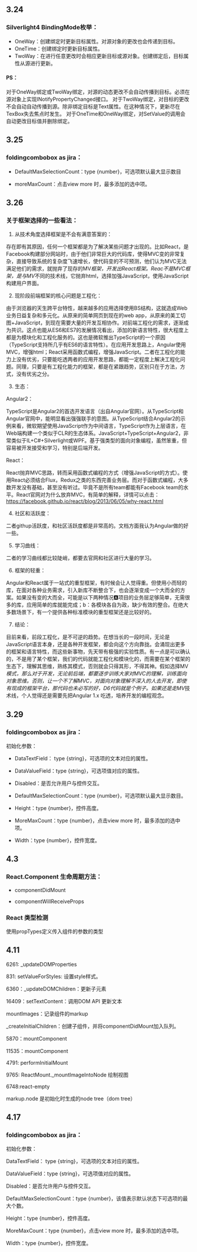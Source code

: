 ## 3.24

### Silverlight4 BindingMode枚举：

* OneWay：创建绑定时更新目标属性。对源对象的更改也会传递到目标。
* OneTime：创建绑定时更新目标属性。
* TwoWay：在进行任意更改时会相应更新目标或源对象。创建绑定后，目标属性从源进行更新。
#### PS：

对于OneWay绑定或TwoWay绑定，对源的动态更改不会自动传播到目标。必须在源对象上实现INotifyPropertyChanged接口。
对于TwoWay绑定，对目标的更改不会自动自动传播到源。除非绑定目标是Text属性。在这种情况下，更新尽在TexBox失去焦点时发生。
对于OneTime和OneWay绑定，对SetValue的调用会自动更改目标值并删除绑定。

## 3.25

### foldingcombobox as jira：

* DefaultMaxSelectionCount：type {number}，可选项默认最大显示数目

* moreMaxCount：点击view more 时，最多添加的选中项。

## 3.26 

### 关于框架选择的一些看法：

1.	从技术角度选择框架是不会有满意答案的：

存在即有其原因，任何一个框架都是为了解决某些问题才出现的。比如React，是Facebook构建部分网站时，由于他们非常巨大的代码库，使得MVC变的非常复杂，直接导致系统的复杂度飞速增长，使代码变的不可预测，他们认为MVC无法满足他们的需求，就抛弃了现存的MV*框架，开发出React框架。Reac不是MVC框架，是与MV*不同的技术线，它抛弃html，选择加强JavaScript，使用JavaScript构建用户界面。


2.	现阶段前端框架的核心问题是工程化：

由于浏览器的天生跨平台特性，越来越多的应用选择使用BS结构，这就造成Web业务日益复杂和多元化。从原来的简单网页到现在的web app，从原来的美工切图+JavaScript，到现在需要大量的开发互相协作。对前端工程化的需求，逐渐成为共识。这点也能从ES6和ES7的发展情况看出，添加的新语言特性，很大程度上都是为模块化和工程化服务的。这也是微软推出TypeScript的一个原因（TypeScript支持所几乎有ES6的语言特性）。在应用开发思路上，Angular使用MVC，增强html；React采用函数式编程，增强JavaScript。二者在工程化的能力上没有优劣，只要能吃透两者的应用开发思路，都能一定程度上解决工程化问题。同理，只要是有工程化能力的框架，都是在紧跟趋势，区别只在于方法，方式，没有优劣之分。

3.	生态：

Angular2：

TypeScript是Angular2的首选开发语言（出自Angular官网）。从TypeScript和Angular官网中，能明显看出强强联手的意图。从TypeScript结合Angular2的示例来看，微软期望使用JavaScript作为中间语言，TypeScript作为上层语言，在Web端构建一个类似于CLR的生态体系。JavaScript+TypeScript+Angular2，非常类似于IL+C#+Silverlight或WPF。基于强类型的面向对象编程，虽然笨重，但容易被开发接受和学习，特别是后端开发。

React：

React抛弃MVC思路，转而采用函数式编程的方式（增强JavaScript的方式）。使用React必须结合Flux，Redux之类的东西完善业务层。而对于函数式编程，大多数开发没有基础，甚至没有听过。毕竟不是所有team都能有Facebook team的水平。React官网对为什么放弃MVC，有简单的解释，详情可以点击：https://facebook.github.io/react/blog/2013/06/05/why-react.html

4.	社区和活跃度：

二者githup活跃度，和社区活跃度都是非常高的。文档方面我认为Angular做的好一些。


5.	学习曲线：

二者的学习曲线都比较陡峭，都要去官网和社区进行大量的学习。


6.	框架的轻重：

Angular和React属于一站式的重型框架，有时候会让人觉得重。但使用小而轻的库，在面对各种业务需求，引入新库不断整合下，也会逐渐变成一个大而全的方案。如果没有变的大而全，可能是以下两种情况:a:项目的业务层足够简单，无需很多的库，应用简单的库就能完成；b：各模块各自为政，缺少有效的整合。在绝大多数场景下，有一个提供各种标准模块的重型框架还是比较好的。

7.	结论：

目前来看，前段工程化，是不可逆的趋势。在想当长的一段时间，无论是JavaScript语言本身，还是各种开发框架，都会向这个方向靠拢。会涌现出更多的框架和语言特性，而这些新事物，先天带有极强的实验性质。有一点是可以确认的，不是用了某个框架，我们的代码就能工程化和模块化的，而需要在某个框架的生态下，理解其思维，熟练其模式，否则就会只得其形，不得其神。假如选择MV*模式，那么对于开发，无论前后端，都要逐步训练大家对MVC的理解，训练面向对象思维。否则，让一个不了解MVC，对面向对象理解不深入的人去开发，即使有现成的框架平台，那代码也未必写的好，D6代码就是个例子。如果还是走MV*技术线，个人觉得还是需要先把Angular 1.x 吃透，培养开发的编程观念。


## 3.29

### foldingcombobox as jira：

初始化参数：

* DataTextField： type {string}，可选项的文本对应的属性。

* DataValueField：type {string}，可选项值对应的属性。

* Disabled：是否允许用户与控件交互。

* DefaultMaxSelectionCount：type {number}，可选项默认最大显示数目。

* Height：type {number}，控件高度。

* MoreMaxCount：type {number}，点击view more 时，最多添加的选中项。

* Width：type {number}，控件宽度。

## 4.3

### React.Component 生命周期方法：

* componentDidMount

* componentWillReceiveProps


### React 类型检测

使用propTypes定义传入组件的参数的类型

## 4.11


6261: _updateDOMProperties

831: setValueForStyles: 设置style样式。

6360：_updateDOMChildren：更新子元素

16409：setTextContent：调用DOM API 更新文本

mountImages：记录组件的markup

_createInitialChildren：创建子组件，并将componentDidMount加入队列。

5870：mountComponent

11535：mountComponent

4791: performInitialMount

9765: ReactMount._mountImageIntoNode 绘制视图

6748:react-empty

markup.node 是初始化时生成的node tree（dom tree）


## 4.17

### foldingcombobox as jira：

初始化参数：

DataTextField： type {string}，可选项的文本对应的属性。

DataValueField：type {string}，可选项值对应的属性。

Disabled：是否允许用户与控件交互。

DefaultMaxSelectionCount：type {number}，该值表示默认状态下可选项的最大个数。

Height：type {number}，控件高度。

MoreMaxCount：type {number}，点击view more 时，最多添加的选中项。

Width：type {number}，控件宽度。
